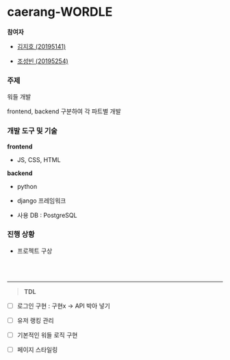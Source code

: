 # caerang-WORDLE

**참여자**

- [김지호 (20195141)](https://github.com/CHOUMnote)

- [조성빈 (20195254)](https://github.com/sxpaper1126)



### 주제

워들 개발

frontend, backend 구분하여 각 파트별 개발



### 개발 도구 및 기술

**frontend**

- JS, CSS, HTML

**backend**

- python
- django 프레임워크

- 사용 DB : PostgreSQL



### 진행 상황

- 프로젝트 구상

<br><br><hr>
> **TDL**

- [ ] 로그인 구현 : 구현x  -> API 박아 넣기
- [ ] 유저 랭킹 관리
- [ ] 기본적인 워들 로직 구현
- [ ] 페이지 스타일링


